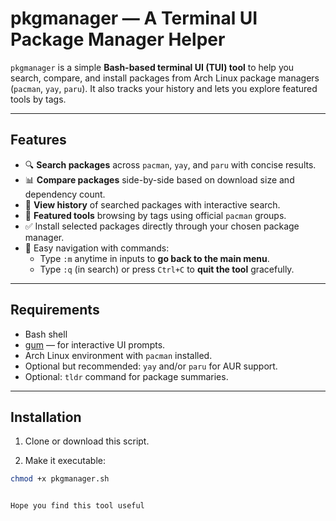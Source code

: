 # pkgmanager — A Terminal UI Package Manager Helper

`pkgmanager` is a simple **Bash-based terminal UI (TUI) tool** to help you search, compare, and install packages from Arch Linux package managers (`pacman`, `yay`, `paru`). It also tracks your history and lets you explore featured tools by tags.

---

## Features

- 🔍 **Search packages** across `pacman`, `yay`, and `paru` with concise results.
- 📊 **Compare packages** side-by-side based on download size and dependency count.
- 📂 **View history** of searched packages with interactive search.
- 🌟 **Featured tools** browsing by tags using official `pacman` groups.
- ✅ Install selected packages directly through your chosen package manager.
- 🧭 Easy navigation with commands:
  - Type `:m` anytime in inputs to **go back to the main menu**.
  - Type `:q` (in search) or press `Ctrl+C` to **quit the tool** gracefully.

---

## Requirements

- Bash shell
- [gum](https://github.com/charmbracelet/gum) — for interactive UI prompts.
- Arch Linux environment with `pacman` installed.
- Optional but recommended: `yay` and/or `paru` for AUR support.
- Optional: `tldr` command for package summaries.

---

## Installation

1. Clone or download this script.

2. Make it executable:

```bash
chmod +x pkgmanager.sh


Hope you find this tool useful
